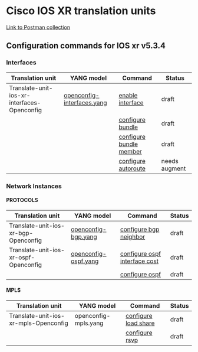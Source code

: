 # Cisco IOS XR translation units

[Link to Postman collection](https://github.com/FRINXio/postman-collections)

## Configuration commands for IOS xr v5.3.4

### Interfaces

| Translation unit  | YANG model |  Command  | Status | 
| ----------------- |------------| --------- | ------ |
| Translate-unit-ios-xr-interfaces-Openconfig | [openconfig-interfaces.yang](https://github.com/FRINXio/openconfig/tree/master/interfaces) | [enable interface](v5.3.4/enable_interface.md) | draft |
|  | | [configure bundle](v5.3.4/configure_bundle.md) | draft
|  | | [configure bundle member](v5.3.4/configure_bundle_member.md) | draft |
|  | | [configure autoroute](v5.3.4/configure_autoroute.md) | needs augment |

### Network Instances

#### PROTOCOLS

| Translation unit  | YANG model |  Command  | Status | 
| ----------------- |------------| --------- | ------ |
| Translate-unit-ios-xr-bgp-Openconfig | [openconfig-bgp.yang](https://github.com/FRINXio/openconfig/tree/master/bgp) | [configure bgp neighbor](v5.3.4/configure_bgp_neighbor.md) | draft |
| Translate-unit-ios-xr-ospf-Openconfig | [openconfig-ospf.yang](https://github.com/FRINXio/openconfig/tree/master/ospf) | [configure ospf interface cost](v5.3.4/configure_ospf_interface_cost.md) | draft |
| | | [configure ospf](v5.3.4/configure_ospf.md) | draft |

#### MPLS

| Translation unit  | YANG model |  Command  | Status |
| ----------------- |------------| --------- | ------ |
| Translate-unit-ios-xr-mpls-Openconfig | openconfig-mpls.yang | [configure load share](v5.3.4/configure_load_share.md) | draft |
| | | [configure rsvp](v5.3.4/configure_rsvp.md) | draft |
